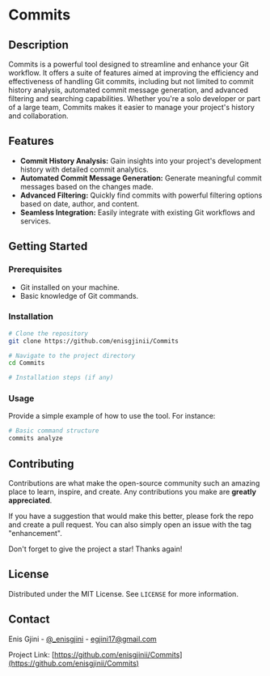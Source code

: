 # Commits

## Description

Commits is a powerful tool designed to streamline and enhance your Git workflow. It offers a suite of features aimed at improving the efficiency and effectiveness of handling Git commits, including but not limited to commit history analysis, automated commit message generation, and advanced filtering and searching capabilities. Whether you're a solo developer or part of a large team, Commits makes it easier to manage your project's history and collaboration.

## Features

- **Commit History Analysis:** Gain insights into your project's development history with detailed commit analytics.
- **Automated Commit Message Generation:** Generate meaningful commit messages based on the changes made.
- **Advanced Filtering:** Quickly find commits with powerful filtering options based on date, author, and content.
- **Seamless Integration:** Easily integrate with existing Git workflows and services.

## Getting Started

### Prerequisites

- Git installed on your machine.
- Basic knowledge of Git commands.

### Installation

```bash
# Clone the repository
git clone https://github.com/enisgjinii/Commits

# Navigate to the project directory
cd Commits

# Installation steps (if any)
```

### Usage

Provide a simple example of how to use the tool. For instance:

```bash
# Basic command structure
commits analyze
```

## Contributing

Contributions are what make the open-source community such an amazing place to learn, inspire, and create. Any contributions you make are **greatly appreciated**.

If you have a suggestion that would make this better, please fork the repo and create a pull request. You can also simply open an issue with the tag "enhancement".

Don't forget to give the project a star! Thanks again!

## License

Distributed under the MIT License. See `LICENSE` for more information.

## Contact

Enis Gjini - [@_enisgjini](https://twitter.com/_enisgjini) - egjini17@gmail.com

Project Link: [https://github.com/enisgjinii/Commits](https://github.com/enisgjinii/Commits)
